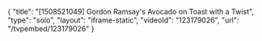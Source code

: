 {
    "title": "[1508521049] Gordon Ramsay's Avocado on Toast with a Twist",
    "type": "solo",
    "layout": "iframe-static",
    "videoId": "123179026",
    "url": "\/tvpembed\/123179026"
}